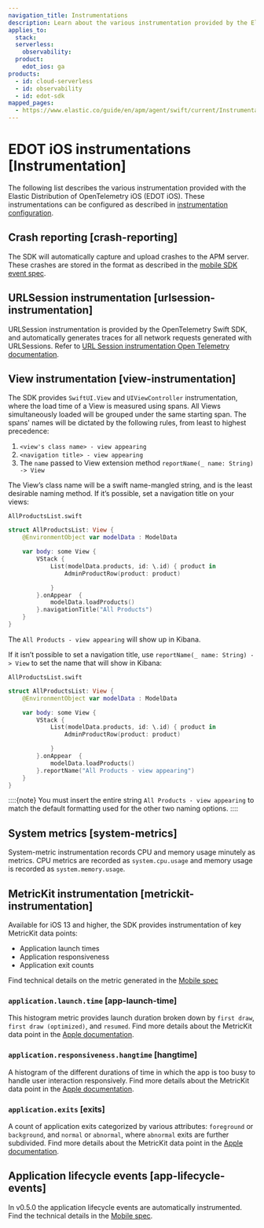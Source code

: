 ```yaml
---
navigation_title: Instrumentations
description: Learn about the various instrumentation provided by the Elastic Distribution of OpenTelemetry iOS (EDOT iOS).
applies_to:
  stack:
  serverless:
    observability:
  product:
    edot_ios: ga
products:
  - id: cloud-serverless
  - id: observability
  - id: edot-sdk
mapped_pages:
  - https://www.elastic.co/guide/en/apm/agent/swift/current/Instrumentation.html
---
```


# EDOT iOS instrumentations [Instrumentation]

The following list describes the various instrumentation provided with the Elastic Distribution of OpenTelemetry iOS (EDOT iOS). These instrumentations can be configured as described in [instrumentation configuration](configuration.md#instrumentationConfiguration).

## Crash reporting [crash-reporting]

The SDK will automatically capture and upload crashes to the APM server. These crashes are stored in the format as described in the [mobile SDK event spec](https://github.com/elastic/apm/blob/main/specs/agents/mobile/events.md#crashes).

## URLSession instrumentation [urlsession-instrumentation]

URLSession instrumentation is provided by the OpenTelemetry Swift SDK, and automatically generates traces for all network requests generated with URLSessions. Refer to [URL Session instrumentation Open Telemetry documentation](https://github.com/open-telemetry/opentelemetry-swift/tree/main/Sources/Instrumentation/URLSession).

## View instrumentation [view-instrumentation]

The SDK provides `SwiftUI.View` and `UIViewController` instrumentation, where the load time of a View is measured using spans. All Views simultaneously loaded will be grouped under the same starting span. The spans' names will be dictated by the following rules, from least to highest precedence:

1. `<view's class name> - view appearing`
2. `<navigation title> - view appearing`
3. The `name` passed to View extension method  `reportName(_ name: String) -> View`

The View’s class name will be a swift name-mangled string, and is the least desirable naming method. If it’s possible, set a navigation title on your views:

`AllProductsList.swift`

```swift
struct AllProductsList: View {
    @EnvironmentObject var modelData : ModelData

    var body: some View {
        VStack {
            List(modelData.products, id: \.id) { product in
                AdminProductRow(product: product)

            }
        }.onAppear  {
            modelData.loadProducts()
        }.navigationTitle("All Products")
    }
}
```

The `All Products - view appearing` will show up in Kibana.

If it isn’t possible to set a navigation title, use `reportName(_ name: String) -> View` to set the name that will show in Kibana:

`AllProductsList.swift`

```swift
struct AllProductsList: View {
    @EnvironmentObject var modelData : ModelData

    var body: some View {
        VStack {
            List(modelData.products, id: \.id) { product in
                AdminProductRow(product: product)

            }
        }.onAppear  {
            modelData.loadProducts()
        }.reportName("All Products - view appearing")
    }
}
```

::::{note}
You must insert the entire string `All Products - view appearing` to match the default formatting used for the other two naming options.
::::

## System metrics [system-metrics]

System-metric instrumentation records CPU and memory usage minutely as metrics. CPU metrics are recorded as `system.cpu.usage` and memory usage is recorded as `system.memory.usage`.

## MetricKit instrumentation [metrickit-instrumentation]

Available for iOS 13 and higher, the SDK provides instrumentation of key MetricKit data points:

* Application launch times
* Application responsiveness
* Application exit counts

Find technical details on the metric generated in the [Mobile spec](https://github.com/elastic/apm/blob/main/specs/agents/mobile/metrics.md#application-metrics)

### `application.launch.time` [app-launch-time]

This histogram metric provides launch duration broken down by `first draw`, `first draw (optimized)`, and `resumed`. Find more details about the MetricKit data point in the [Apple documentation](https://developer.apple.com/documentation/metrickit/mxapplaunchmetric).


### `application.responsiveness.hangtime` [hangtime]

A histogram of the different durations of time in which the app is too busy to handle user interaction responsively. Find more details about the MetricKit data point in the [Apple documentation](https://developer.apple.com/documentation/metrickit/mxappresponsivenessmetric).


### `application.exits` [exits]

A count of application exits categorized by various attributes: `foreground` or `background`, and `normal` or `abnormal`, where `abnormal` exits are further subdivided. Find more details about the MetricKit data point in the [Apple documentation](https://developer.apple.com/documentation/metrickit/mxappexitmetric).


## Application lifecycle events [app-lifecycle-events]

In v0.5.0 the application lifecycle events are automatically instrumented. Find the technical details in the [Mobile spec](https://github.com/elastic/apm/blob/main/specs/agents/mobile/events.md#application-lifecycle-events).


